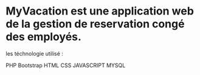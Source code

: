 # MyVacation est une application web de la gestion de reservation congé des employés.

les téchnologie utilisé :

PHP 
Bootstrap 
HTML 
CSS
JAVASCRIPT
MYSQL
